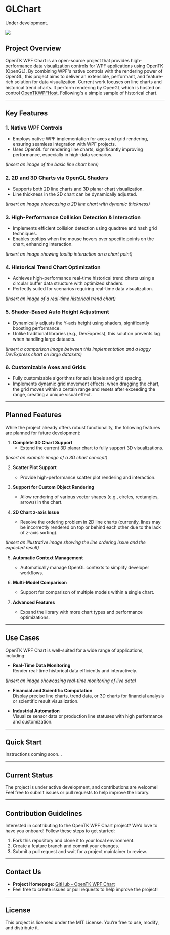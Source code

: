 # GLChart

Under development. 

![](https://github.com/migeyusu/GLChart/blob/master/GLChart.WPF/Doc/historical.gif)

## Project Overview

OpenTK WPF Chart is an open-source project that provides high-performance data visualization controls for WPF applications using OpenTK (OpenGL). By combining WPF's native controls with the rendering power of OpenGL, this project aims to deliver an extensible, performant, and feature-rich solution for data visualization. Current work focuses on line charts and historical trend charts. It perform rendering by OpenGL which is hosted on control [OpenTKWPFHost](https://github.com/migeyusu/OpenTKWPFHost). Following's a simple sample of historical chart.

---

## Key Features

### 1. Native WPF Controls
- Employs native WPF implementation for axes and grid rendering, ensuring seamless integration with WPF projects.
- Uses OpenGL for rendering line charts, significantly improving performance, especially in high-data scenarios.

*(Insert an image of the basic line chart here)*

### 2. 2D and 3D Charts via OpenGL Shaders
- Supports both 2D line charts and 3D planar chart visualization.
- Line thickness in the 2D chart can be dynamically adjusted.

*(Insert an image showcasing a 2D line chart with dynamic thickness)*

### 3. High-Performance Collision Detection & Interaction
- Implements efficient collision detection using quadtree and hash grid techniques.
- Enables tooltips when the mouse hovers over specific points on the chart, enhancing interaction.

*(Insert an image showing tooltip interaction on a chart point)*

### 4. Historical Trend Chart Optimization
- Achieves high-performance real-time historical trend charts using a circular buffer data structure with optimized shaders.
- Perfectly suited for scenarios requiring real-time data visualization.

*(Insert an image of a real-time historical trend chart)*

### 5. Shader-Based Auto Height Adjustment
- Dynamically adjusts the Y-axis height using shaders, significantly boosting performance.
- Unlike traditional libraries (e.g., DevExpress), this solution prevents lag when handling large datasets.

*(Insert a comparison image between this implementation and a laggy DevExpress chart on large datasets)*

### 6. Customizable Axes and Grids
- Fully customizable algorithms for axis labels and grid spacing.
- Implements dynamic grid movement effects: when dragging the chart, the grid moves within a certain range and resets after exceeding the range, creating a unique visual effect.

---

## Planned Features

While the project already offers robust functionality, the following features are planned for future development:

1. **Complete 3D Chart Support**  
   - Extend the current 3D planar chart to fully support 3D visualizations.

*(Insert an example image of a 3D chart concept)*

2. **Scatter Plot Support**  
   - Provide high-performance scatter plot rendering and interaction.

3. **Support for Custom Object Rendering**  
   - Allow rendering of various vector shapes (e.g., circles, rectangles, arrows) in the chart.

4. **2D Chart z-axis Issue**  
   - Resolve the ordering problem in 2D line charts (currently, lines may be incorrectly rendered on top or behind each other due to the lack of z-axis sorting).

*(Insert an illustrative image showing the line ordering issue and the expected result)*

5. **Automatic Context Management**  
   - Automatically manage OpenGL contexts to simplify developer workflows.

6. **Multi-Model Comparison**  
   - Support for comparison of multiple models within a single chart.

7. **Advanced Features**  
   - Expand the library with more chart types and performance optimizations.

---

## Use Cases

OpenTK WPF Chart is well-suited for a wide range of applications, including:

- **Real-Time Data Monitoring**  
  Render real-time historical data efficiently and interactively.

*(Insert an image showcasing real-time monitoring of live data)*

- **Financial and Scientific Computation**  
  Display precise line charts, trend data, or 3D charts for financial analysis or scientific result visualization.

- **Industrial Automation**  
  Visualize sensor data or production line statuses with high performance and customization.

---

## Quick Start

Instructions coming soon...

---

## Current Status

The project is under active development, and contributions are welcome! Feel free to submit issues or pull requests to help improve the library.

---

## Contribution Guidelines

Interested in contributing to the OpenTK WPF Chart project? We’d love to have you onboard! Follow these steps to get started:

1. Fork this repository and clone it to your local environment.
2. Create a feature branch and commit your changes.
3. Submit a pull request and wait for a project maintainer to review.

---

## Contact Us

- **Project Homepage**: [GitHub - OpenTK WPF Chart](https://github.com/migeyusu/GLChart)  
- Feel free to create issues or pull requests to help improve the project!

---

## License

This project is licensed under the MIT License. You’re free to use, modify, and distribute it.
